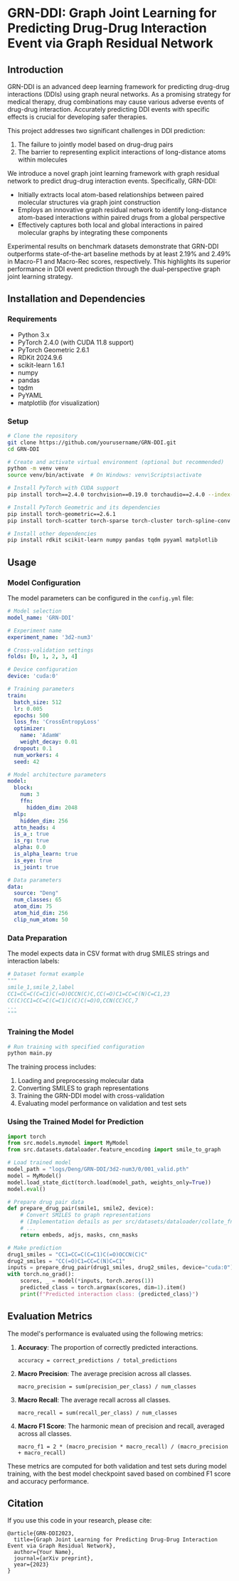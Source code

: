 # GRN-DDI: Graph Joint Learning for Predicting Drug-Drug Interaction Event via Graph Residual Network

## Introduction

GRN-DDI is an advanced deep learning framework for predicting drug-drug interactions (DDIs) using graph neural networks. As a promising strategy for medical therapy, drug combinations may cause various adverse events of drug-drug interaction. Accurately predicting DDI events with specific effects is crucial for developing safer therapies.

This project addresses two significant challenges in DDI prediction:

1. The failure to jointly model based on drug-drug pairs
2. The barrier to representing explicit interactions of long-distance atoms within molecules

We introduce a novel graph joint learning framework with graph residual network to predict drug-drug interaction events. Specifically, GRN-DDI:

- Initially extracts local atom-based relationships between paired molecular structures via graph joint construction
- Employs an innovative graph residual network to identify long-distance atom-based interactions within paired drugs from a global perspective
- Effectively captures both local and global interactions in paired molecular graphs by integrating these components

Experimental results on benchmark datasets demonstrate that GRN-DDI outperforms state-of-the-art baseline methods by at least 2.19% and 2.49% in Macro-F1 and Macro-Rec scores, respectively. This highlights its superior performance in DDI event prediction through the dual-perspective graph joint learning strategy.

## Installation and Dependencies

### Requirements

- Python 3.x
- PyTorch 2.4.0 (with CUDA 11.8 support)
- PyTorch Geometric 2.6.1
- RDKit 2024.9.6
- scikit-learn 1.6.1
- numpy
- pandas
- tqdm
- PyYAML
- matplotlib (for visualization)

### Setup

```bash
# Clone the repository
git clone https://github.com/yourusername/GRN-DDI.git
cd GRN-DDI

# Create and activate virtual environment (optional but recommended)
python -m venv venv
source venv/bin/activate  # On Windows: venv\Scripts\activate

# Install PyTorch with CUDA support
pip install torch==2.4.0 torchvision==0.19.0 torchaudio==2.4.0 --index-url https://download.pytorch.org/whl/cu118

# Install PyTorch Geometric and its dependencies
pip install torch-geometric==2.6.1
pip install torch-scatter torch-sparse torch-cluster torch-spline-conv -f https://data.pyg.org/whl/torch-2.4.0+cu118.html

# Install other dependencies
pip install rdkit scikit-learn numpy pandas tqdm pyyaml matplotlib
```

## Usage

### Model Configuration

The model parameters can be configured in the `config.yml` file:

```yaml
# Model selection
model_name: 'GRN-DDI'

# Experiment name
experiment_name: '3d2-num3'

# Cross-validation settings
folds: [0, 1, 2, 3, 4]

# Device configuration
device: 'cuda:0'

# Training parameters
train:
  batch_size: 512
  lr: 0.005
  epochs: 500
  loss_fn: 'CrossEntropyLoss'
  optimizer:
    name: 'AdamW'
    weight_decay: 0.01
  dropout: 0.1
  num_workers: 4
  seed: 42

# Model architecture parameters
model:
  block:
    num: 3
    ffn:
      hidden_dim: 2048
  mlp:
    hidden_dim: 256
  attn_heads: 4
  is_a_: true
  is_rg: true
  alpha: 0.0
  is_alpha_learn: true
  is_eye: true
  is_joint: true

# Data parameters
data:
  source: "Deng"
  num_classes: 65
  atom_dim: 75
  atom_hid_dim: 256
  clip_num_atom: 50
```

### Data Preparation

The model expects data in CSV format with drug SMILES strings and interaction labels:

```python
# Dataset format example
"""
smile_1,smile_2,label
CC1=CC=C(C=C1)C(=O)OCCN(C)C,CC(=O)C1=CC=C(N)C=C1,23
CC(C)CC1=CC=C(C=C1)C(C)C(=O)O,CCN(CC)CC,7
...
"""
```

### Training the Model

```python
# Run training with specified configuration
python main.py
```

The training process includes:

1. Loading and preprocessing molecular data
2. Converting SMILES to graph representations
3. Training the GRN-DDI model with cross-validation
4. Evaluating model performance on validation and test sets

### Using the Trained Model for Prediction

```python
import torch
from src.models.mymodel import MyModel
from src.datasets.dataloader.feature_encoding import smile_to_graph

# Load trained model
model_path = "logs/Deng/GRN-DDI/3d2-num3/0/001_valid.pth"
model = MyModel()
model.load_state_dict(torch.load(model_path, weights_only=True))
model.eval()

# Prepare drug pair data
def prepare_drug_pair(smile1, smile2, device):
    # Convert SMILES to graph representations
    # (Implementation details as per src/datasets/dataloader/collate_fn.py)
    # ...
    return embeds, adjs, masks, cnn_masks

# Make prediction
drug1_smiles = "CC1=CC=C(C=C1)C(=O)OCCN(C)C"
drug2_smiles = "CC(=O)C1=CC=C(N)C=C1"
inputs = prepare_drug_pair(drug1_smiles, drug2_smiles, device="cuda:0")
with torch.no_grad():
    scores, _ = model(*inputs, torch.zeros(1))
    predicted_class = torch.argmax(scores, dim=1).item()
    print(f"Predicted interaction class: {predicted_class}")
```

## Evaluation Metrics

The model's performance is evaluated using the following metrics:

1. **Accuracy**: The proportion of correctly predicted interactions.

   ```
   accuracy = correct_predictions / total_predictions
   ```

2. **Macro Precision**: The average precision across all classes.

   ```
   macro_precision = sum(precision_per_class) / num_classes
   ```

3. **Macro Recall**: The average recall across all classes.

   ```
   macro_recall = sum(recall_per_class) / num_classes
   ```

4. **Macro F1 Score**: The harmonic mean of precision and recall, averaged across all classes.

   ```
   macro_f1 = 2 * (macro_precision * macro_recall) / (macro_precision + macro_recall)
   ```

These metrics are computed for both validation and test sets during model training, with the best model checkpoint saved based on combined F1 score and accuracy performance.

## Citation

If you use this code in your research, please cite:

```
@article{GRN-DDI2023,
  title={Graph Joint Learning for Predicting Drug-Drug Interaction Event via Graph Residual Network},
  author={Your Name},
  journal={arXiv preprint},
  year={2023}
}
```
